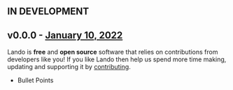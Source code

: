 ## IN DEVELOPMENT

## v0.0.0 - [January 10, 2022](https://github.com/lando/plugin-template/releases/tag/v0.0.0)

Lando is **free** and **open source** software that relies on contributions from developers like you! If you like Lando then help us spend more time making, updating and supporting it by [contributing](https://github.com/sponsors/lando).

* Bullet Points
